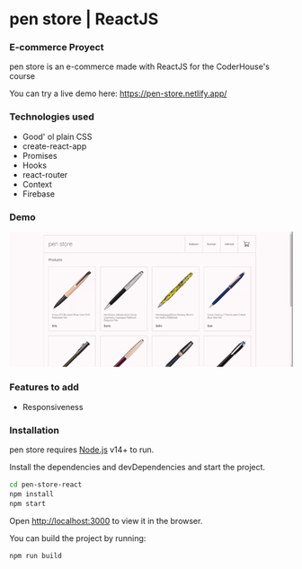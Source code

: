 # pen store | ReactJS
### E-commerce Proyect

pen store is an e-commerce made with ReactJS for the CoderHouse's course

You can try a live demo here: https://pen-store.netlify.app/

### Technologies used

- Good' ol plain CSS
- create-react-app
- Promises
- Hooks
- react-router
- Context
- Firebase

### Demo

![Demo](demo.gif)

### Features to add

- Responsiveness

### Installation

pen store requires [Node.js](https://nodejs.org/) v14+ to run.

Install the dependencies and devDependencies and start the project.

```sh
cd pen-store-react
npm install
npm start
```

Open [http://localhost:3000](http://localhost:3000) to view it in the browser.

You can build the project by running: 

```sh
npm run build
```
